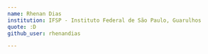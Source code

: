 ```yaml
---
name: Rhenan Dias  
institution: IFSP - Instituto Federal de São Paulo, Guarulhos
quote: :D 
github_user: rhenandias

---
```

